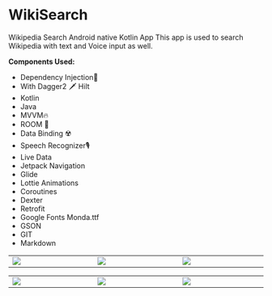 # WikiSearch

Wikipedia Search Android native Kotlin App
This app is used to search Wikipedia with text and Voice input as well.

 **Components Used:**   
 - Dependency Injection💉 
 - With Dagger2 🗡️ Hilt
 - Kotlin 
 - Java
 - MVVM🔥
 - ROOM 🕋
 - Data Binding ☢️ 
 - Speech Recognizer🎙️
 - Live Data   
 - Jetpack Navigation    
 - Glide   
 - Lottie Animations
 - Coroutines   
 - Dexter    
 - Retrofit 
 - Google Fonts Monda.ttf
 - GSON
 - GIT
 - Markdown 
 
 <table style="width:100%; border:0px">
  <tr>
    <td WIDTH=300 ><img src="https://github.com/MayankChowdhary/WikiSearch/blob/main/screenshots/Screenshot5.gif" >
</td>
    <td WIDTH=300 ><img src="https://github.com/MayankChowdhary/WikiSearch/blob/main/screenshots/Screenshot4.jpg" >
</td>
    <td WIDTH=300 ><img src="https://github.com/MayankChowdhary/WikiSearch/blob/main/screenshots/Screenshot1.jpg" >
</td>
</tr>
</table>

 <table style="width:100%; border:0px">
  <tr>
    <td WIDTH=300 ><img src="https://github.com/MayankChowdhary/WikiSearch/blob/main/screenshots/Screenshot3.jpg" >
</td>
    <td WIDTH=300 ><img src="https://github.com/MayankChowdhary/WikiSearch/blob/main/screenshots/Screenshot2.jpg" >
</td>
    <td WIDTH=300 ><img src="https://github.com/MayankChowdhary/WikiSearch/blob/main/screenshots/Screenshot6.jpg" >
</td>
</tr>
</table>

  
